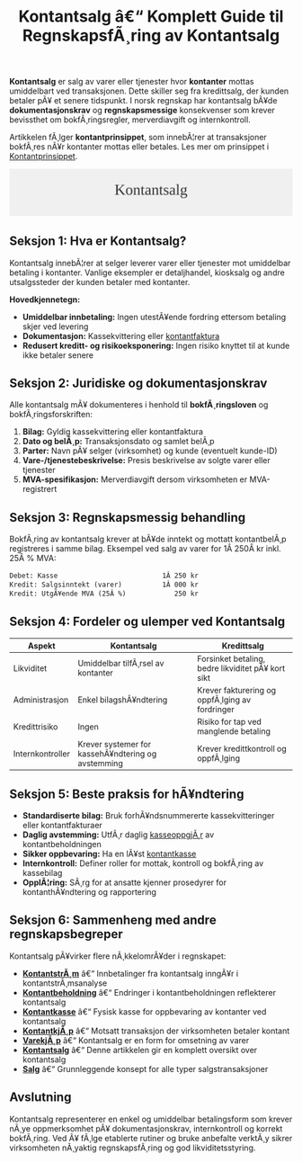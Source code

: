 ﻿---
title: "Kontantsalg â€“ Komplett Guide til RegnskapsfÃ¸ring av Kontantsalg"
meta_title: "Kontantsalg â€“ Komplett Guide til RegnskapsfÃ¸ring av Kontantsalg"
meta_description: '**Kontantsalg** er salg av varer eller tjenester hvor **kontanter** mottas umiddelbart ved transaksjonen. Dette skiller seg fra kredittsalg, der kunden betaler ...'
slug: kontantsalg
type: blog
layout: pages/single
---

**Kontantsalg** er salg av varer eller tjenester hvor **kontanter** mottas umiddelbart ved transaksjonen. Dette skiller seg fra kredittsalg, der kunden betaler pÃ¥ et senere tidspunkt. I norsk regnskap har kontantsalg bÃ¥de **dokumentasjonskrav** og **regnskapsmessige** konsekvenser som krever bevissthet om bokfÃ¸ringsregler, merverdiavgift og internkontroll.

Artikkelen fÃ¸lger **kontantprinsippet**, som innebÃ¦rer at transaksjoner bokfÃ¸res nÃ¥r kontanter mottas eller betales. Les mer om prinsippet i [Kontantprinsippet](/blogs/regnskap/kontantprinsippet "Kontantprinsippet: Guide til kontantregnskap i Norge").

![Kontantsalg](kontantsalg-image.svg)

## Seksjon 1: Hva er Kontantsalg?

Kontantsalg innebÃ¦rer at selger leverer varer eller tjenester mot umiddelbar betaling i kontanter. Vanlige eksempler er detaljhandel, kiosksalg og andre utsalgssteder der kunden betaler med kontanter.

**Hovedkjennetegn:**

* **Umiddelbar innbetaling:** Ingen utestÃ¥ende fordring ettersom betaling skjer ved levering
* **Dokumentasjon:** Kassekvittering eller [kontantfaktura](/blogs/regnskap/hva-er-kontantfaktura "Hva er kontantfaktura? En Guide til Kontantfakturering i Norge")
* **Redusert kreditt- og risikoeksponering:** Ingen risiko knyttet til at kunde ikke betaler senere

## Seksjon 2: Juridiske og dokumentasjonskrav

Alle kontantsalg mÃ¥ dokumenteres i henhold til **bokfÃ¸ringsloven** og bokfÃ¸ringsforskriften:

1. **Bilag:** Gyldig kassekvittering eller kontantfaktura
2. **Dato og belÃ¸p:** Transaksjonsdato og samlet belÃ¸p
3. **Parter:** Navn pÃ¥ selger (virksomhet) og kunde (eventuelt kunde-ID)
4. **Vare-/tjenestebeskrivelse:** Presis beskrivelse av solgte varer eller tjenester
5. **MVA-spesifikasjon:** Merverdiavgift dersom virksomheten er MVA-registrert

## Seksjon 3: Regnskapsmessig behandling

BokfÃ¸ring av kontantsalg krever at bÃ¥de inntekt og mottatt kontantbelÃ¸p registreres i samme bilag. Eksempel ved salg av varer for 1Â 250Â kr inkl. 25Â % MVA:

```
Debet: Kasse                          1Â 250 kr
Kredit: Salgsinntekt (varer)          1Â 000 kr
Kredit: UtgÃ¥ende MVA (25Â %)            250 kr
```

## Seksjon 4: Fordeler og ulemper ved Kontantsalg

| **Aspekt**           | **Kontantsalg**                                 | **Kredittsalg**                            |
|----------------------|-------------------------------------------------|---------------------------------------------|
| Likviditet           | Umiddelbar tilfÃ¸rsel av kontanter               | Forsinket betaling, bedre likviditet pÃ¥ kort sikt |
| Administrasjon       | Enkel bilagshÃ¥ndtering                          | Krever fakturering og oppfÃ¸lging av fordringer |
| Kredittrisiko        | Ingen                                            | Risiko for tap ved manglende betaling       |
| Internkontroller     | Krever systemer for kassehÃ¥ndtering og avstemming | Krever kredittkontroll og oppfÃ¸lging         |

## Seksjon 5: Beste praksis for hÃ¥ndtering

* **Standardiserte bilag:** Bruk forhÃ¥ndsnummererte kassekvitteringer eller kontantfakturaer
* **Daglig avstemming:** UtfÃ¸r daglig [kasseoppgjÃ¸r](/blogs/regnskap/hva-er-kasseoppgjor "Hva er KasseoppgjÃ¸r? Komplett Guide til Daglig Kasseavstemming") av kontantbeholdningen
* **Sikker oppbevaring:** Ha en lÃ¥st [kontantkasse](/blogs/regnskap/kontantkasse "Kontantkasse i Regnskap â€“ Guide til Bruk og HÃ¥ndtering")
* **Internkontroll:** Definer roller for mottak, kontroll og bokfÃ¸ring av kassebilag
* **OpplÃ¦ring:** SÃ¸rg for at ansatte kjenner prosedyrer for kontanthÃ¥ndtering og rapportering

## Seksjon 6: Sammenheng med andre regnskapsbegreper

Kontantsalg pÃ¥virker flere nÃ¸kkelomrÃ¥der i regnskapet:

* **[KontantstrÃ¸m](/blogs/regnskap/hva-er-kontantstrom "Hva er KontantstrÃ¸m? Guide til Cash Flow Analyse og Styring")** â€“ Innbetalinger fra kontantsalg inngÃ¥r i kontantstrÃ¸msanalyse
* **[Kontantbeholdning](/blogs/regnskap/hva-er-kontantbeholdning "Hva er Kontantbeholdning? Komplett Guide til Kontantforvaltning og Likviditet")** â€“ Endringer i kontantbeholdningen reflekterer kontantsalg
* **[Kontantkasse](/blogs/regnskap/kontantkasse "Kontantkasse i Regnskap â€“ Guide til Bruk og HÃ¥ndtering")** â€“ Fysisk kasse for oppbevaring av kontanter ved kontantsalg
* **[KontantkjÃ¸p](/blogs/regnskap/kontantkjop "KontantkjÃ¸p â€“ Komplett Guide til RegnskapsfÃ¸ring av KontantkjÃ¸p")** â€“ Motsatt transaksjon der virksomheten betaler kontant
* **[VarekjÃ¸p](/blogs/regnskap/hva-er-varekjop "Hva er varekjÃ¸p? Komplett Guide til InnkjÃ¸psstyring")** â€“ Kontantsalg er en form for omsetning av varer
* **[Kontantsalg](/blogs/regnskap/kontantsalg "Kontantsalg â€“ Komplett Guide til RegnskapsfÃ¸ring av Kontantsalg")** â€“ Denne artikkelen gir en komplett oversikt over kontantsalg
* **[Salg](/blogs/regnskap/salg "Salg â€“ Oversikt over salgskonsepter i Norsk Regnskap")** â€“ Grunnleggende konsept for alle typer salgstransaksjoner

## Avslutning

Kontantsalg representerer en enkel og umiddelbar betalingsform som krever nÃ¸ye oppmerksomhet pÃ¥ dokumentasjonskrav, internkontroll og korrekt bokfÃ¸ring. Ved Ã¥ fÃ¸lge etablerte rutiner og bruke anbefalte verktÃ¸y sikrer virksomheten nÃ¸yaktig regnskapsfÃ¸ring og god likviditetsstyring.
